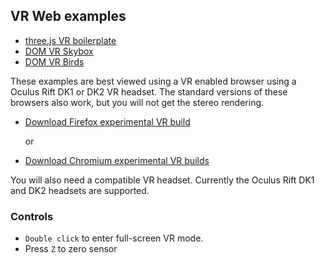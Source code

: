 ## VR Web examples

* [three.js VR boilerplate](http://mozvr.github.io/vr-web-examples/threejs-vr-boilerplate/)
* [DOM VR Skybox](http://mozvr.github.io/vr-web-examples/domvr-skybox/)
* [DOM VR Birds](http://mozvr.github.io/vr-web-examples/domvr-birds/)



These examples are best viewed using a VR enabled browser using a Oculus Rift DK1 or DK2 VR headset.
The standard versions of these browsers also work, but you will not get the stereo rendering.

* [Download Firefox experimental VR build](http://vrhelloworld.com/builds/)

    or


* [Download Chromium experimental VR builds](http://blog.tojicode.com/2014/07/bringing-vr-to-chrome.html)

You will also need a compatible VR headset.
Currently the Oculus Rift DK1 and DK2 headsets are supported.


### Controls

* `Double click` to enter full-screen VR mode.
* Press `Z` to zero sensor
